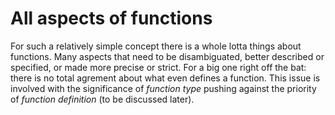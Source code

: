 # All aspects of functions

For such a relatively simple concept there is a whole lotta things about functions. Many aspects that need to be disambiguated, better described or specified, or made more precise or strict. For a big one right off the bat: there is no total agrement about what even defines a function. This issue is involved with the significance of *function type* pushing against the priority of *function definition* (to be discussed later).
